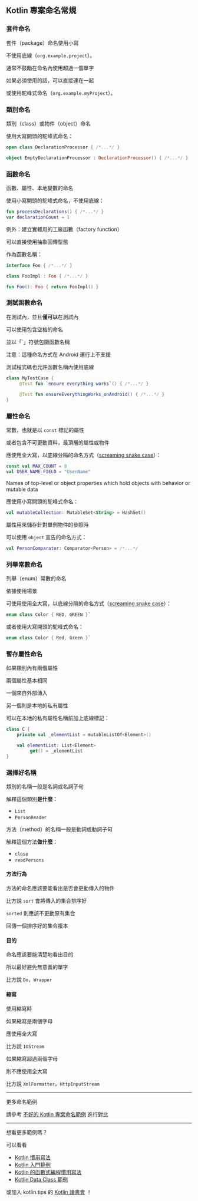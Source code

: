 ## Kotlin 專案命名常規

### 套件命名
套件（package）命名使用小寫

不使用底線（`org.example.project`）。

通常不鼓勵在命名內使用超過一個單字

如果必須使用的話，可以直接連在一起

或使用駝峰式命名（`org.example.myProject`）。

### 類別命名

類別（class）或物件（object）命名

使用大寫開頭的駝峰式命名：

```kotlin
open class DeclarationProcessor { /*...*/ }

object EmptyDeclarationProcessor : DeclarationProcessor() { /*...*/ }
```

### 函數命名

函數、屬性、本地變數的命名

使用小寫開頭的駝峰式命名，不使用底線：

```kotlin
fun processDeclarations() { /*...*/ }
var declarationCount = 1
```

例外：建立實體用的工廠函數（factory function）

可以直接使用抽象回傳型態

作為函數名稱：


```kotlin
interface Foo { /*...*/ }

class FooImpl : Foo { /*...*/ }

fun Foo(): Foo { return FooImpl() }
```

### 測試函數命名

在測試內，並且**僅可以**在測試內

可以使用包含空格的命名 

並以「\`」符號包圍函數名稱

注意：這種命名方式在 Android 運行上不支援

測試程式碼也允許函數名稱內使用底線

```kotlin
class MyTestCase {
     @Test fun `ensure everything works`() { /*...*/ }
     
     @Test fun ensureEverythingWorks_onAndroid() { /*...*/ }
}
```

### 屬性命名

常數，也就是以 `const` 標記的屬性

或者包含不可更動資料，最頂層的屬性或物件

應使用全大寫，以底線分隔的命名方式（[screaming snake case](https://en.wikipedia.org/wiki/Snake_case)）：

```kotlin
const val MAX_COUNT = 8
val USER_NAME_FIELD = "UserName"
```

Names of top-level or object properties which hold objects with behavior or mutable data 

應使用小寫開頭的駝峰式命名：

```kotlin
val mutableCollection: MutableSet<String> = HashSet()
```

屬性用來儲存針對單例物件的參照時

可以使用 `object` 宣告的命名方式：

```kotlin
val PersonComparator: Comparator<Person> = /*...*/
```

### 列舉常數命名

列舉（enum）常數的命名

依據使用場景

可使用使用全大寫，以底線分隔的命名方式（[screaming snake case](https://en.wikipedia.org/wiki/Snake_case)）：

```kotlin
enum class Color { RED, GREEN }`
```

或者使用大寫開頭的駝峰式命名：

```kotlin
enum class Color { Red, Green }`
```
 
   
### 暫存屬性命名

如果類別內有兩個屬性

兩個屬性基本相同

一個來自外部傳入

另一個則是本地的私有屬性

可以在本地的私有屬性名稱前加上底線標記：

```kotlin
class C {
    private val _elementList = mutableListOf<Element>()

    val elementList: List<Element>
         get() = _elementList
}
```

### 選擇好名稱

類別的名稱一般是名詞或名詞子句

解釋這個類別**是什麼**：
- `List`
- `PersonReader`

方法（method）的名稱一般是動詞或動詞子句

解釋這個方法**做什麼**：
- `close`
- `readPersons`

#### 方法行為

方法的命名應該要能看出是否會更動傳入的物件

比方說 `sort` 會將傳入的集合排序好

`sorted` 則應該不更動原有集合

回傳一個排序好的集合複本

#### 目的

命名應該要能清楚地看出目的

所以最好避免無意義的單字

比方說 `Do`，`Wrapper`

#### 縮寫
使用縮寫時

如果縮寫是兩個字母

應使用全大寫

比方說 `IOStream`

如果縮寫超過兩個字母

則不應使用全大寫

比方說 `XmlFormatter`，`HttpInputStream`

-----

更多命名範例

請參考 [不好的 Kotlin 專案命名範例](kotlin-bad-naming-example.md) 進行對比

-----

想看更多範例嗎？

可以看看

- [Kotlin 慣用寫法](idioms.md)
- [Kotlin 入門範例](kotlin-syntax.md)
- [Kotlin 的函數式編程慣用寫法](kotlin-functional-programming-example.md)
- [Kotlin Data Class 範例](kotlin-data-class-example.md)

或加入 kotlin.tips 的 [Kotlin 讀書會](https://tw.kotlin.tips/study-jams) ！
